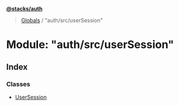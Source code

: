 **[@stacks/auth](../README.md)**

> [Globals](../globals.md) / "auth/src/userSession"

# Module: "auth/src/userSession"

## Index

### Classes

- [UserSession](../classes/_auth_src_usersession_.usersession.md)
